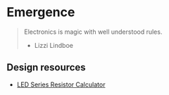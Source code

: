 # Emergence

> Electronics is magic with well understood rules.
> - Lizzi Lindboe

## Design resources

- [LED Series Resistor Calculator](https://www.digikey.com/en/resources/conversion-calculators/conversion-calculator-led-series-resistor)
